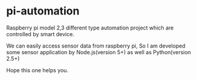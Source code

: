 # pi-automation
Raspberry pi model 2,3 different type automation project which are controlled by smart device.

We can easily access sensor data from raspberry pi, So I am developed some sensor application by Node.js(version 5+) as well as Python(version 2.5+)  

Hope this one helps you.

